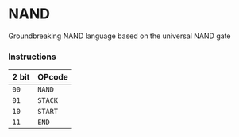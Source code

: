 # NAND
Groundbreaking NAND language based on the universal NAND gate

### Instructions

| **2 bit** | **OPcode** |
|:----------------|:----------------|
| `00`           |`NAND`|
| `01`           |  `STACK` |
| `10`           |`START`|
| `11`           | `END` |

